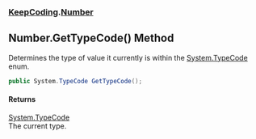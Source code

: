 ### [KeepCoding](KeepCoding.md 'KeepCoding').[Number](KeepCoding_Number.md 'KeepCoding.Number')
## Number.GetTypeCode() Method
Determines the type of value it currently is within the [System.TypeCode](https://docs.microsoft.com/en-us/dotnet/api/System.TypeCode 'System.TypeCode') enum.  
```csharp
public System.TypeCode GetTypeCode();
```
#### Returns
[System.TypeCode](https://docs.microsoft.com/en-us/dotnet/api/System.TypeCode 'System.TypeCode')  
The current type.
